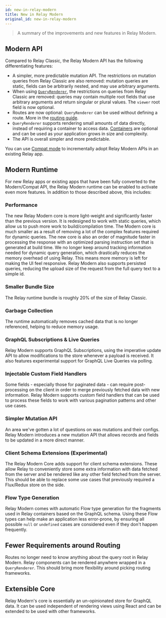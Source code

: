 ```yaml
---
id: new-in-relay-modern
title: New in Relay Modern
original_id: new-in-relay-modern
---
```

<blockquote>
A summary of the improvements and new features in Relay Modern.
</blockquote>

## Modern API

Compared to Relay Classic, the Relay Modern API has the following differentiating features:

-   A simpler, more predictable mutation API. The restrictions on mutation queries from Relay Classic are also removed: mutation queries are static, fields can be arbitrarily nested, and may use arbitrary arguments.
-   When using [`QueryRenderer`](./query-renderer), the restrictions on queries from Relay Classic are removed: queries may contain multiple root fields that use arbitrary arguments and return singular or plural values. The `viewer` root field is now optional.
-   Routes are now optional: `QueryRenderer` can be used without defining a route. More in the [routing guide](./routing).
-   `QueryRenderer` supports rendering small amounts of data directly, instead of requiring a container to access data. [Containers](./fragment-container) are optional and can be used as your application grows in size and complexity.
-   The API is overall simpler and more predictable.

You can use [Compat mode](./relay-compat) to incrementally adopt Relay Modern APIs in an existing Relay app.

## Modern Runtime

For new Relay apps or existing apps that have been fully converted to the Modern/Compat API, the Relay Modern runtime can be enabled to activate even more features. In addition to those described above, this includes:

### Performance

The new Relay Modern core is more light-weight and significantly faster than the previous version. It is redesigned to work with static queries, which allow us to push more work to build/compilation time. The Modern core is much smaller as a result of removing a lot of the complex features required for dynamic queries. The new core is also an order of magnitude faster in processing the response with an optimized parsing instruction set that is generated at build time. We no longer keep around tracking information needed for dynamic query generation, which drastically reduces the memory overhead of using Relay. This means more memory is left for making the UI feel responsive. Relay Modern also supports persisted queries, reducing the upload size of the request from the full query text to a simple id.

### Smaller Bundle Size

The Relay runtime bundle is roughly 20% of the size of Relay Classic.

### Garbage Collection

The runtime automatically removes cached data that is no longer referenced, helping to reduce memory usage.

### GraphQL Subscriptions & Live Queries

Relay Modern supports GraphQL Subscriptions, using the imperative update API to allow modifications to the store whenever a payload is received. It also features experimental support for GraphQL Live Queries via polling.

### Injectable Custom Field Handlers

Some fields - especially those for paginated data - can require post-processing on the client in order to merge previously fetched data with new information. Relay Modern supports custom field handlers that can be used to process these fields to work with various pagination patterns and other use cases.

### Simpler Mutation API

An area we've gotten a lot of questions on was mutations and their configs. Relay Modern introduces a new mutation API that allows records and fields to be updated in a more direct manner.

### Client Schema Extensions (Experimental)

The Relay Modern Core adds support for client schema extensions. These allow Relay to conveniently store some extra information with data fetched from the server and be rendered like any other field fetched from the server. This should be able to replace some use cases that previously required a Flux/Redux store on the side.

### Flow Type Generation

Relay Modern comes with automatic Flow type generation for the fragments used in Relay containers based on the GraphQL schema. Using these Flow types can help make an application less error-prone, by ensuring all possible `null` or `undefined` cases are considered even if they don't happen frequently.

## Fewer Requirements around Routing

Routes no longer need to know anything about the query root in Relay Modern. Relay components can be rendered anywhere wrapped in a `QueryRenderer`. This should bring more flexibility around picking routing frameworks.

## Extensible Core

Relay Modern's core is essentially an un-opinionated store for GraphQL data. It can be used independent of rendering views using React and can be extended to be used with other frameworks.

